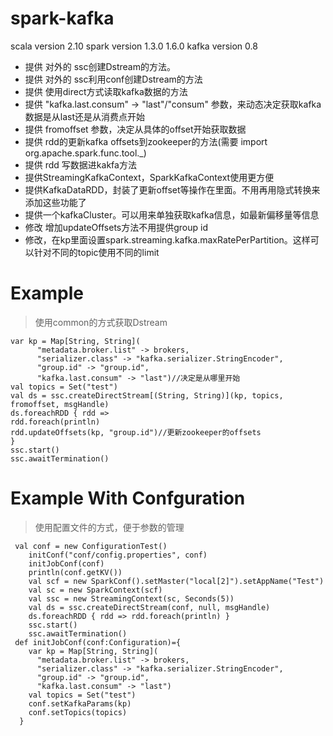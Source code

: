 # spark-kafka
scala version 2.10
spark version 1.3.0 1.6.0
kafka version 0.8

* 提供 对外的 ssc创建Dstream的方法。
* 提供 对外的 ssc利用conf创建Dstream的方法
* 提供 使用direct方式读取kafka数据的方法
* 提供 "kafka.last.consum" -> "last"/"consum" 参数，来动态决定获取kafka数据是从last还是从消费点开始
* 提供 fromoffset 参数，决定从具体的offset开始获取数据
* 提供 rdd的更新kafka offsets到zookeeper的方法(需要 import org.apache.spark.func.tool._)
* 提供 rdd 写数据进kakfa方法
* 提供StreamingKafkaContext，SparkKafkaContext使用更方便
* 提供KafkaDataRDD，封装了更新offset等操作在里面。不用再用隐式转换来添加这些功能了
* 提供一个kafkaCluster。可以用来单独获取kafka信息，如最新偏移量等信息
* 修改 增加updateOffsets方法不用提供group id
* 修改，在kp里面设置spark.streaming.kafka.maxRatePerPartition。这样可以针对不同的topic使用不同的limit
# Example 
> 使用common的方式获取Dstream
```
var kp = Map[String, String](
      "metadata.broker.list" -> brokers,
      "serializer.class" -> "kafka.serializer.StringEncoder",
      "group.id" -> "group.id",
      "kafka.last.consum" -> "last")//决定是从哪里开始 
val topics = Set("test")
val ds = ssc.createDirectStream[(String, String)](kp, topics, fromoffset, msgHandle)
ds.foreachRDD { rdd => 
rdd.foreach(println)
rdd.updateOffsets(kp, "group.id")//更新zookeeper的offsets
}
ssc.start()
ssc.awaitTermination()
```
# Example With Confguration
> 使用配置文件的方式，便于参数的管理
```
 val conf = new ConfigurationTest()
    initConf("conf/config.properties", conf)
    initJobConf(conf)
    println(conf.getKV())
    val scf = new SparkConf().setMaster("local[2]").setAppName("Test")
    val sc = new SparkContext(scf)
    val ssc = new StreamingContext(sc, Seconds(5))
    val ds = ssc.createDirectStream(conf, null, msgHandle)
    ds.foreachRDD { rdd => rdd.foreach(println) }
    ssc.start()
    ssc.awaitTermination()
 def initJobConf(conf:Configuration)={
    var kp = Map[String, String](
      "metadata.broker.list" -> brokers,
      "serializer.class" -> "kafka.serializer.StringEncoder",
      "group.id" -> "group.id",
      "kafka.last.consum" -> "last")
    val topics = Set("test")
    conf.setKafkaParams(kp)
    conf.setTopics(topics)
  }

```

